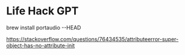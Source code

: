 # Life Hack GPT


brew install portaudio --HEAD

https://stackoverflow.com/questions/76434535/attributeerror-super-object-has-no-attribute-init